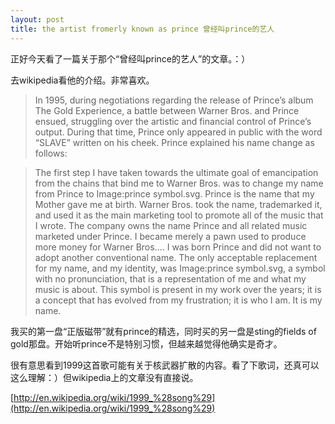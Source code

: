 ```yaml
---
layout: post
title: the artist fromerly known as prince 曾经叫prince的艺人
---
```


正好今天看了一篇关于那个“曾经叫prince的艺人”的文章。：）

去wikipedia看他的介绍。非常喜欢。

>In 1995, during negotiations regarding the release of Prince’s album The Gold Experience, a battle between Warner Bros. and Prince ensued, struggling over the artistic and financial control of Prince’s output. During that time, Prince only appeared in public with the word “SLAVE” written on his cheek. Prince explained his name change as follows:

  

  

>The first step I have taken towards the ultimate goal of emancipation from the chains that bind me to Warner Bros. was to change my name from Prince to Image:prince symbol.svg. Prince is the name that my Mother gave me at birth. Warner Bros. took the name, trademarked it, and used it as the main marketing tool to promote all of the music that I wrote. The company owns the name Prince and all related music marketed under Prince. I became merely a pawn used to produce more money for Warner Bros.… I was born Prince and did not want to adopt another conventional name. The only acceptable replacement for my name, and my identity, was Image:prince symbol.svg, a symbol with no pronunciation, that is a representation of me and what my music is about. This symbol is present in my work over the years; it is a concept that has evolved from my frustration; it is who I am. It is my name.

我买的第一盘“正版磁带”就有prince的精选，同时买的另一盘是sting的fields of gold那盘。开始听prince不是特别习惯，但越来越觉得他确实是奇才。

很有意思看到1999这首歌可能有关于核武器扩散的内容。看了下歌词，还真可以这么理解：）但wikipedia上的文章没有直接说。

[http://en.wikipedia.org/wiki/1999_%28song%29](http://en.wikipedia.org/wiki/1999_%28song%29)
